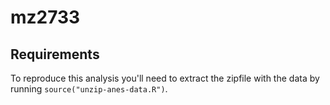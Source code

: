 # mz2733

## Requirements

To reproduce this analysis you'll need to extract the zipfile with the data by running `source("unzip-anes-data.R")`.
